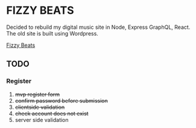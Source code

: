 # FIZZY BEATS
Decided to rebuild my digital music site in Node, Express GraphQL, React. The old site is built using Wordpress.

[Fizzy Beats](https://www.fizzybeats.com)

## TODO

### Register
1. ~~mvp register form~~
1. ~~confirm password before submission~~
2. ~~clientside validation~~
1. ~~check account does not exist~~
1. server side validation
